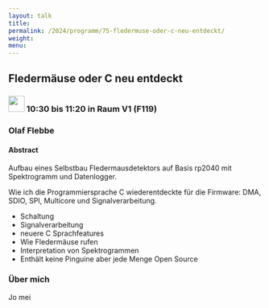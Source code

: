 ```yaml
---
layout: talk
title:
permalink: /2024/programm/75-fledermuse-oder-c-neu-entdeckt/
weight:
menu:
---
```

## Fledermäuse oder C neu entdeckt

### <img height = "32" src="../../../images/talk.svg"> 10:30 bis 11:20 in Raum V1 (F119)

### Olaf Flebbe

#### Abstract

Aufbau eines Selbstbau Fledermausdetektors auf Basis rp2040 mit Spektrogramm und Datenlogger.

Wie ich die Programmiersprache C wiederentdeckte für die Firmware: DMA, SDIO, SPI, Multicore und Signalverarbeitung. 

* Schaltung  
* Signalverarbeitung  
* neuere C Sprachfeatures  
* Wie Fledermäuse rufen  
* Interpretation von Spektrogrammen  
* Enthält keine Pinguine aber jede Menge Open Source

### Über mich

Jo mei

